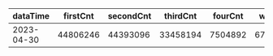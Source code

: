 |dataTime|firstCnt|secondCnt|thirdCnt|fourCnt|winCnt|vrate|wrate|
|-|-|-|-|-|-|-|-|
|2023-04-30|44806246|44393096|33458194|7504892|6704764|86.7%|14.2%|